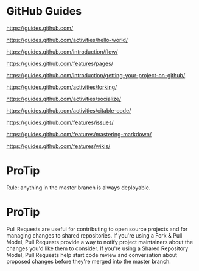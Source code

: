 # GitHub Guides

https://guides.github.com/

https://guides.github.com/activities/hello-world/

https://guides.github.com/introduction/flow/

https://guides.github.com/features/pages/

https://guides.github.com/introduction/getting-your-project-on-github/

https://guides.github.com/activities/forking/

https://guides.github.com/activities/socialize/

https://guides.github.com/activities/citable-code/

https://guides.github.com/features/issues/

https://guides.github.com/features/mastering-markdown/

https://guides.github.com/features/wikis/

# ProTip

Rule: anything in the master branch is always deployable.

# ProTip

Pull Requests are useful for contributing to open source projects and for managing changes to shared repositories. If you're using a Fork & Pull Model, Pull Requests provide a way to notify project maintainers about the changes you'd like them to consider. If you're using a Shared Repository Model, Pull Requests help start code review and conversation about proposed changes before they're merged into the master branch.
